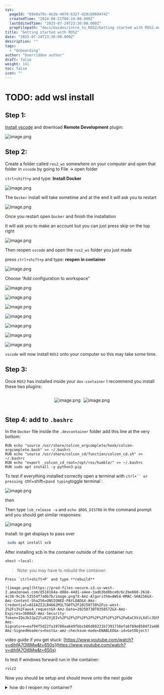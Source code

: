 ```yaml
---
sys:
  pageId: "89e0a78c-4e2b-4070-b327-d28cb0694742"
  createdTime: "2024-08-21T00:24:00.000Z"
  lastEditedTime: "2025-07-24T23:30:00.000Z"
  propFilepath: "docs/Guides/intro_to_ROS2/Getting started with ROS2.md"
title: "Getting started with ROS2"
date: "2025-07-24T23:30:00.000Z"
description: ""
tags:
  - "Onboarding"
author: "Overridden author"
draft: false
weight: 141
toc: false
icon: ""
---
```


# TODO: add wsl install

## Step 1:

[Install vscode](https://code.visualstudio.com/download) and download **Remote Development** plugin:

![image.png](https://prod-files-secure.s3.us-west-2.amazonaws.com/d518164a-d88e-44d1-a4ee-3adb3bd8bce0/efb52993-1881-4a40-b95e-6f020334f022/image.png?X-Amz-Algorithm=AWS4-HMAC-SHA256&X-Amz-Content-Sha256=UNSIGNED-PAYLOAD&X-Amz-Credential=ASIAZI2LB466RNSOLSIB%2F20250730%2Fus-west-2%2Fs3%2Faws4_request&X-Amz-Date=20250730T035854Z&X-Amz-Expires=3600&X-Amz-Security-Token=IQoJb3JpZ2luX2VjEIr%2F%2F%2F%2F%2F%2F%2F%2F%2F%2FwEaCXVzLXdlc3QtMiJHMEUCIQCnPAbOi6yyuJvfx8NRJWVLnkq1KULgAqDk1GmRV2iODQIgUMZyzKN6it8vxM5IlTDi9dxCXpWZwUmPy1mHwJlIPpUqiAQIs%2F%2F%2F%2F%2F%2F%2F%2F%2F%2F%2FARAAGgw2Mzc0MjMxODM4MDUiDBJOZYtxs%2B3c%2B3fz8CrcA3aS8QheCuBXqNA%2Bo8QLmNTQZE8u1haO17ltD4%2FE0L5AZmyFfuRLYBs0vJSbv9fgxiYEFEyu7CYFx5McMmPf7LY86IRHGzmDresP%2B6hDzPX2OvKxkP%2FrSJn4FYj7H4dRDc6rtpBeC%2FDykKuHgrIN10UwtLY54u4dUWcrgvsxV%2B%2BI5fGvr7sU6Soqkaz0LbWb5Mn9lBk6wW8Qot3Pr3sbvvMu9DSmLn7czqp3f08FO5yJkeaEXW57MF7B5PPprJ94Vg4YkKl8OFI%2FGlaqsDH663792tKv3S%2F1arWHWV6O6icoXVLljO3tlKz0pOU%2F5CmUtUSnyRLLPIpWvvT6w01LLrlEt4KfUiLmwe7HG7sTLe1tjtzHbJfdn%2FdYT51gJ6C1rW4owoGbRnk4Xn3I%2BVb0RkEFnB2dpPA02RCdqWXqbxN9afVj%2BkKdIzt2Urg2zae5cA9pELepDW6WwzuQ4TYRf%2B7HT6b%2FXS7Uoy6%2B17kqshR8J4exz8cChLr%2BbfhIy35MhwfHwT5L336GvnC%2FslIJVIzWCfvJFDm3TEgncBovKoTRoMaI9iH4jY2b7r54CrSJv8yAFSSnXhFtsjfMFS6lfXAw9f1ze9QS7zTxIhi%2F2lxBqNaUxFb8T03HVzGIMPnxpcQGOqUBhGWB0hBiivJ323L%2FCIkFZ4KBeNoPYvjGWk9uGBsIz3Pa0EEuQt5dQKzxLO1hxHs%2FV%2Bq%2Fyg0p5j43eDuwaY9M02qtvHs78wRniuVCLfHD96Io3AUy9KfYgOTIQgIU4HdA71o0m%2FtkX4jjLXDpjHC04PlAb33s%2BStcMgu%2BQDGOMb%2BkgWA47Jw18RLHJWf0NQY9AhO5zbY1Kp7LAHxxoYWnmLAJ3J6x&X-Amz-Signature=3bc6432df0858a36d6b94ed34c13b6b2aac6e9a904a52b5a97096325512c8592&X-Amz-SignedHeaders=host&x-amz-checksum-mode=ENABLED&x-id=GetObject)

## Step 2:

Create a folder called `ros2_ws` somewhere on your computer and open that folder in `vscode` by going to File → open folder 

`ctrl+shift+p` and type: **Install Docker**

![image.png](https://prod-files-secure.s3.us-west-2.amazonaws.com/d518164a-d88e-44d1-a4ee-3adb3bd8bce0/2269dc0e-1cd5-47ff-bceb-c04ad9b2eab0/image.png?X-Amz-Algorithm=AWS4-HMAC-SHA256&X-Amz-Content-Sha256=UNSIGNED-PAYLOAD&X-Amz-Credential=ASIAZI2LB466RNSOLSIB%2F20250730%2Fus-west-2%2Fs3%2Faws4_request&X-Amz-Date=20250730T035854Z&X-Amz-Expires=3600&X-Amz-Security-Token=IQoJb3JpZ2luX2VjEIr%2F%2F%2F%2F%2F%2F%2F%2F%2F%2FwEaCXVzLXdlc3QtMiJHMEUCIQCnPAbOi6yyuJvfx8NRJWVLnkq1KULgAqDk1GmRV2iODQIgUMZyzKN6it8vxM5IlTDi9dxCXpWZwUmPy1mHwJlIPpUqiAQIs%2F%2F%2F%2F%2F%2F%2F%2F%2F%2F%2FARAAGgw2Mzc0MjMxODM4MDUiDBJOZYtxs%2B3c%2B3fz8CrcA3aS8QheCuBXqNA%2Bo8QLmNTQZE8u1haO17ltD4%2FE0L5AZmyFfuRLYBs0vJSbv9fgxiYEFEyu7CYFx5McMmPf7LY86IRHGzmDresP%2B6hDzPX2OvKxkP%2FrSJn4FYj7H4dRDc6rtpBeC%2FDykKuHgrIN10UwtLY54u4dUWcrgvsxV%2B%2BI5fGvr7sU6Soqkaz0LbWb5Mn9lBk6wW8Qot3Pr3sbvvMu9DSmLn7czqp3f08FO5yJkeaEXW57MF7B5PPprJ94Vg4YkKl8OFI%2FGlaqsDH663792tKv3S%2F1arWHWV6O6icoXVLljO3tlKz0pOU%2F5CmUtUSnyRLLPIpWvvT6w01LLrlEt4KfUiLmwe7HG7sTLe1tjtzHbJfdn%2FdYT51gJ6C1rW4owoGbRnk4Xn3I%2BVb0RkEFnB2dpPA02RCdqWXqbxN9afVj%2BkKdIzt2Urg2zae5cA9pELepDW6WwzuQ4TYRf%2B7HT6b%2FXS7Uoy6%2B17kqshR8J4exz8cChLr%2BbfhIy35MhwfHwT5L336GvnC%2FslIJVIzWCfvJFDm3TEgncBovKoTRoMaI9iH4jY2b7r54CrSJv8yAFSSnXhFtsjfMFS6lfXAw9f1ze9QS7zTxIhi%2F2lxBqNaUxFb8T03HVzGIMPnxpcQGOqUBhGWB0hBiivJ323L%2FCIkFZ4KBeNoPYvjGWk9uGBsIz3Pa0EEuQt5dQKzxLO1hxHs%2FV%2Bq%2Fyg0p5j43eDuwaY9M02qtvHs78wRniuVCLfHD96Io3AUy9KfYgOTIQgIU4HdA71o0m%2FtkX4jjLXDpjHC04PlAb33s%2BStcMgu%2BQDGOMb%2BkgWA47Jw18RLHJWf0NQY9AhO5zbY1Kp7LAHxxoYWnmLAJ3J6x&X-Amz-Signature=cd0681918f3a20355397e008f66ab6922f93a910b7278c4b655ea210bea95a4f&X-Amz-SignedHeaders=host&x-amz-checksum-mode=ENABLED&x-id=GetObject)

The `Docker` install will take sometime and at the end it will ask you to restart

![image.png](https://prod-files-secure.s3.us-west-2.amazonaws.com/d518164a-d88e-44d1-a4ee-3adb3bd8bce0/ed233f78-be33-4b1f-b89c-9c346c0e961e/image.png?X-Amz-Algorithm=AWS4-HMAC-SHA256&X-Amz-Content-Sha256=UNSIGNED-PAYLOAD&X-Amz-Credential=ASIAZI2LB466RNSOLSIB%2F20250730%2Fus-west-2%2Fs3%2Faws4_request&X-Amz-Date=20250730T035854Z&X-Amz-Expires=3600&X-Amz-Security-Token=IQoJb3JpZ2luX2VjEIr%2F%2F%2F%2F%2F%2F%2F%2F%2F%2FwEaCXVzLXdlc3QtMiJHMEUCIQCnPAbOi6yyuJvfx8NRJWVLnkq1KULgAqDk1GmRV2iODQIgUMZyzKN6it8vxM5IlTDi9dxCXpWZwUmPy1mHwJlIPpUqiAQIs%2F%2F%2F%2F%2F%2F%2F%2F%2F%2F%2FARAAGgw2Mzc0MjMxODM4MDUiDBJOZYtxs%2B3c%2B3fz8CrcA3aS8QheCuBXqNA%2Bo8QLmNTQZE8u1haO17ltD4%2FE0L5AZmyFfuRLYBs0vJSbv9fgxiYEFEyu7CYFx5McMmPf7LY86IRHGzmDresP%2B6hDzPX2OvKxkP%2FrSJn4FYj7H4dRDc6rtpBeC%2FDykKuHgrIN10UwtLY54u4dUWcrgvsxV%2B%2BI5fGvr7sU6Soqkaz0LbWb5Mn9lBk6wW8Qot3Pr3sbvvMu9DSmLn7czqp3f08FO5yJkeaEXW57MF7B5PPprJ94Vg4YkKl8OFI%2FGlaqsDH663792tKv3S%2F1arWHWV6O6icoXVLljO3tlKz0pOU%2F5CmUtUSnyRLLPIpWvvT6w01LLrlEt4KfUiLmwe7HG7sTLe1tjtzHbJfdn%2FdYT51gJ6C1rW4owoGbRnk4Xn3I%2BVb0RkEFnB2dpPA02RCdqWXqbxN9afVj%2BkKdIzt2Urg2zae5cA9pELepDW6WwzuQ4TYRf%2B7HT6b%2FXS7Uoy6%2B17kqshR8J4exz8cChLr%2BbfhIy35MhwfHwT5L336GvnC%2FslIJVIzWCfvJFDm3TEgncBovKoTRoMaI9iH4jY2b7r54CrSJv8yAFSSnXhFtsjfMFS6lfXAw9f1ze9QS7zTxIhi%2F2lxBqNaUxFb8T03HVzGIMPnxpcQGOqUBhGWB0hBiivJ323L%2FCIkFZ4KBeNoPYvjGWk9uGBsIz3Pa0EEuQt5dQKzxLO1hxHs%2FV%2Bq%2Fyg0p5j43eDuwaY9M02qtvHs78wRniuVCLfHD96Io3AUy9KfYgOTIQgIU4HdA71o0m%2FtkX4jjLXDpjHC04PlAb33s%2BStcMgu%2BQDGOMb%2BkgWA47Jw18RLHJWf0NQY9AhO5zbY1Kp7LAHxxoYWnmLAJ3J6x&X-Amz-Signature=c0a9c3d77a1f878f6c2b5204c72550a24b446d3f7493efd5ec02ef08dd5c8b0e&X-Amz-SignedHeaders=host&x-amz-checksum-mode=ENABLED&x-id=GetObject)

Once you restart open `Docker` and finish the installation

It will ask you to make an account but you can just press skip on the top right

![image.png](https://prod-files-secure.s3.us-west-2.amazonaws.com/d518164a-d88e-44d1-a4ee-3adb3bd8bce0/21010ad9-1659-4fd9-9f59-9932a09b2a3d/image.png?X-Amz-Algorithm=AWS4-HMAC-SHA256&X-Amz-Content-Sha256=UNSIGNED-PAYLOAD&X-Amz-Credential=ASIAZI2LB466RNSOLSIB%2F20250730%2Fus-west-2%2Fs3%2Faws4_request&X-Amz-Date=20250730T035854Z&X-Amz-Expires=3600&X-Amz-Security-Token=IQoJb3JpZ2luX2VjEIr%2F%2F%2F%2F%2F%2F%2F%2F%2F%2FwEaCXVzLXdlc3QtMiJHMEUCIQCnPAbOi6yyuJvfx8NRJWVLnkq1KULgAqDk1GmRV2iODQIgUMZyzKN6it8vxM5IlTDi9dxCXpWZwUmPy1mHwJlIPpUqiAQIs%2F%2F%2F%2F%2F%2F%2F%2F%2F%2F%2FARAAGgw2Mzc0MjMxODM4MDUiDBJOZYtxs%2B3c%2B3fz8CrcA3aS8QheCuBXqNA%2Bo8QLmNTQZE8u1haO17ltD4%2FE0L5AZmyFfuRLYBs0vJSbv9fgxiYEFEyu7CYFx5McMmPf7LY86IRHGzmDresP%2B6hDzPX2OvKxkP%2FrSJn4FYj7H4dRDc6rtpBeC%2FDykKuHgrIN10UwtLY54u4dUWcrgvsxV%2B%2BI5fGvr7sU6Soqkaz0LbWb5Mn9lBk6wW8Qot3Pr3sbvvMu9DSmLn7czqp3f08FO5yJkeaEXW57MF7B5PPprJ94Vg4YkKl8OFI%2FGlaqsDH663792tKv3S%2F1arWHWV6O6icoXVLljO3tlKz0pOU%2F5CmUtUSnyRLLPIpWvvT6w01LLrlEt4KfUiLmwe7HG7sTLe1tjtzHbJfdn%2FdYT51gJ6C1rW4owoGbRnk4Xn3I%2BVb0RkEFnB2dpPA02RCdqWXqbxN9afVj%2BkKdIzt2Urg2zae5cA9pELepDW6WwzuQ4TYRf%2B7HT6b%2FXS7Uoy6%2B17kqshR8J4exz8cChLr%2BbfhIy35MhwfHwT5L336GvnC%2FslIJVIzWCfvJFDm3TEgncBovKoTRoMaI9iH4jY2b7r54CrSJv8yAFSSnXhFtsjfMFS6lfXAw9f1ze9QS7zTxIhi%2F2lxBqNaUxFb8T03HVzGIMPnxpcQGOqUBhGWB0hBiivJ323L%2FCIkFZ4KBeNoPYvjGWk9uGBsIz3Pa0EEuQt5dQKzxLO1hxHs%2FV%2Bq%2Fyg0p5j43eDuwaY9M02qtvHs78wRniuVCLfHD96Io3AUy9KfYgOTIQgIU4HdA71o0m%2FtkX4jjLXDpjHC04PlAb33s%2BStcMgu%2BQDGOMb%2BkgWA47Jw18RLHJWf0NQY9AhO5zbY1Kp7LAHxxoYWnmLAJ3J6x&X-Amz-Signature=167a8461fb91bbb6ad8920194616aadeafdd74efa86a1d0928ad32ca757f1af0&X-Amz-SignedHeaders=host&x-amz-checksum-mode=ENABLED&x-id=GetObject)

Then reopen `vscode` and open the `ros2_ws` folder you just made

press `ctrl+shift+p` and type: **reopen in container**

![image.png](https://prod-files-secure.s3.us-west-2.amazonaws.com/d518164a-d88e-44d1-a4ee-3adb3bd8bce0/4e93b8c2-41ad-488c-8095-c74205196118/image.png?X-Amz-Algorithm=AWS4-HMAC-SHA256&X-Amz-Content-Sha256=UNSIGNED-PAYLOAD&X-Amz-Credential=ASIAZI2LB466RNSOLSIB%2F20250730%2Fus-west-2%2Fs3%2Faws4_request&X-Amz-Date=20250730T035854Z&X-Amz-Expires=3600&X-Amz-Security-Token=IQoJb3JpZ2luX2VjEIr%2F%2F%2F%2F%2F%2F%2F%2F%2F%2FwEaCXVzLXdlc3QtMiJHMEUCIQCnPAbOi6yyuJvfx8NRJWVLnkq1KULgAqDk1GmRV2iODQIgUMZyzKN6it8vxM5IlTDi9dxCXpWZwUmPy1mHwJlIPpUqiAQIs%2F%2F%2F%2F%2F%2F%2F%2F%2F%2F%2FARAAGgw2Mzc0MjMxODM4MDUiDBJOZYtxs%2B3c%2B3fz8CrcA3aS8QheCuBXqNA%2Bo8QLmNTQZE8u1haO17ltD4%2FE0L5AZmyFfuRLYBs0vJSbv9fgxiYEFEyu7CYFx5McMmPf7LY86IRHGzmDresP%2B6hDzPX2OvKxkP%2FrSJn4FYj7H4dRDc6rtpBeC%2FDykKuHgrIN10UwtLY54u4dUWcrgvsxV%2B%2BI5fGvr7sU6Soqkaz0LbWb5Mn9lBk6wW8Qot3Pr3sbvvMu9DSmLn7czqp3f08FO5yJkeaEXW57MF7B5PPprJ94Vg4YkKl8OFI%2FGlaqsDH663792tKv3S%2F1arWHWV6O6icoXVLljO3tlKz0pOU%2F5CmUtUSnyRLLPIpWvvT6w01LLrlEt4KfUiLmwe7HG7sTLe1tjtzHbJfdn%2FdYT51gJ6C1rW4owoGbRnk4Xn3I%2BVb0RkEFnB2dpPA02RCdqWXqbxN9afVj%2BkKdIzt2Urg2zae5cA9pELepDW6WwzuQ4TYRf%2B7HT6b%2FXS7Uoy6%2B17kqshR8J4exz8cChLr%2BbfhIy35MhwfHwT5L336GvnC%2FslIJVIzWCfvJFDm3TEgncBovKoTRoMaI9iH4jY2b7r54CrSJv8yAFSSnXhFtsjfMFS6lfXAw9f1ze9QS7zTxIhi%2F2lxBqNaUxFb8T03HVzGIMPnxpcQGOqUBhGWB0hBiivJ323L%2FCIkFZ4KBeNoPYvjGWk9uGBsIz3Pa0EEuQt5dQKzxLO1hxHs%2FV%2Bq%2Fyg0p5j43eDuwaY9M02qtvHs78wRniuVCLfHD96Io3AUy9KfYgOTIQgIU4HdA71o0m%2FtkX4jjLXDpjHC04PlAb33s%2BStcMgu%2BQDGOMb%2BkgWA47Jw18RLHJWf0NQY9AhO5zbY1Kp7LAHxxoYWnmLAJ3J6x&X-Amz-Signature=1f289abba85d261cdb7b434a1d6a28260e55b04e1b2b5383a1154413115b2870&X-Amz-SignedHeaders=host&x-amz-checksum-mode=ENABLED&x-id=GetObject)

Choose “Add configuration to workspace”

![image.png](https://prod-files-secure.s3.us-west-2.amazonaws.com/d518164a-d88e-44d1-a4ee-3adb3bd8bce0/9560b282-5060-4989-ba37-97e7b2c22476/image.png?X-Amz-Algorithm=AWS4-HMAC-SHA256&X-Amz-Content-Sha256=UNSIGNED-PAYLOAD&X-Amz-Credential=ASIAZI2LB466RNSOLSIB%2F20250730%2Fus-west-2%2Fs3%2Faws4_request&X-Amz-Date=20250730T035854Z&X-Amz-Expires=3600&X-Amz-Security-Token=IQoJb3JpZ2luX2VjEIr%2F%2F%2F%2F%2F%2F%2F%2F%2F%2FwEaCXVzLXdlc3QtMiJHMEUCIQCnPAbOi6yyuJvfx8NRJWVLnkq1KULgAqDk1GmRV2iODQIgUMZyzKN6it8vxM5IlTDi9dxCXpWZwUmPy1mHwJlIPpUqiAQIs%2F%2F%2F%2F%2F%2F%2F%2F%2F%2F%2FARAAGgw2Mzc0MjMxODM4MDUiDBJOZYtxs%2B3c%2B3fz8CrcA3aS8QheCuBXqNA%2Bo8QLmNTQZE8u1haO17ltD4%2FE0L5AZmyFfuRLYBs0vJSbv9fgxiYEFEyu7CYFx5McMmPf7LY86IRHGzmDresP%2B6hDzPX2OvKxkP%2FrSJn4FYj7H4dRDc6rtpBeC%2FDykKuHgrIN10UwtLY54u4dUWcrgvsxV%2B%2BI5fGvr7sU6Soqkaz0LbWb5Mn9lBk6wW8Qot3Pr3sbvvMu9DSmLn7czqp3f08FO5yJkeaEXW57MF7B5PPprJ94Vg4YkKl8OFI%2FGlaqsDH663792tKv3S%2F1arWHWV6O6icoXVLljO3tlKz0pOU%2F5CmUtUSnyRLLPIpWvvT6w01LLrlEt4KfUiLmwe7HG7sTLe1tjtzHbJfdn%2FdYT51gJ6C1rW4owoGbRnk4Xn3I%2BVb0RkEFnB2dpPA02RCdqWXqbxN9afVj%2BkKdIzt2Urg2zae5cA9pELepDW6WwzuQ4TYRf%2B7HT6b%2FXS7Uoy6%2B17kqshR8J4exz8cChLr%2BbfhIy35MhwfHwT5L336GvnC%2FslIJVIzWCfvJFDm3TEgncBovKoTRoMaI9iH4jY2b7r54CrSJv8yAFSSnXhFtsjfMFS6lfXAw9f1ze9QS7zTxIhi%2F2lxBqNaUxFb8T03HVzGIMPnxpcQGOqUBhGWB0hBiivJ323L%2FCIkFZ4KBeNoPYvjGWk9uGBsIz3Pa0EEuQt5dQKzxLO1hxHs%2FV%2Bq%2Fyg0p5j43eDuwaY9M02qtvHs78wRniuVCLfHD96Io3AUy9KfYgOTIQgIU4HdA71o0m%2FtkX4jjLXDpjHC04PlAb33s%2BStcMgu%2BQDGOMb%2BkgWA47Jw18RLHJWf0NQY9AhO5zbY1Kp7LAHxxoYWnmLAJ3J6x&X-Amz-Signature=30554b3d34fc21a704b604adacfcaafcf52a05ca9988d767ac1c9034286057d0&X-Amz-SignedHeaders=host&x-amz-checksum-mode=ENABLED&x-id=GetObject)

![image.png](https://prod-files-secure.s3.us-west-2.amazonaws.com/d518164a-d88e-44d1-a4ee-3adb3bd8bce0/2ee63f81-886b-48e8-a553-dc6e5eac99e4/image.png?X-Amz-Algorithm=AWS4-HMAC-SHA256&X-Amz-Content-Sha256=UNSIGNED-PAYLOAD&X-Amz-Credential=ASIAZI2LB466RNSOLSIB%2F20250730%2Fus-west-2%2Fs3%2Faws4_request&X-Amz-Date=20250730T035854Z&X-Amz-Expires=3600&X-Amz-Security-Token=IQoJb3JpZ2luX2VjEIr%2F%2F%2F%2F%2F%2F%2F%2F%2F%2FwEaCXVzLXdlc3QtMiJHMEUCIQCnPAbOi6yyuJvfx8NRJWVLnkq1KULgAqDk1GmRV2iODQIgUMZyzKN6it8vxM5IlTDi9dxCXpWZwUmPy1mHwJlIPpUqiAQIs%2F%2F%2F%2F%2F%2F%2F%2F%2F%2F%2FARAAGgw2Mzc0MjMxODM4MDUiDBJOZYtxs%2B3c%2B3fz8CrcA3aS8QheCuBXqNA%2Bo8QLmNTQZE8u1haO17ltD4%2FE0L5AZmyFfuRLYBs0vJSbv9fgxiYEFEyu7CYFx5McMmPf7LY86IRHGzmDresP%2B6hDzPX2OvKxkP%2FrSJn4FYj7H4dRDc6rtpBeC%2FDykKuHgrIN10UwtLY54u4dUWcrgvsxV%2B%2BI5fGvr7sU6Soqkaz0LbWb5Mn9lBk6wW8Qot3Pr3sbvvMu9DSmLn7czqp3f08FO5yJkeaEXW57MF7B5PPprJ94Vg4YkKl8OFI%2FGlaqsDH663792tKv3S%2F1arWHWV6O6icoXVLljO3tlKz0pOU%2F5CmUtUSnyRLLPIpWvvT6w01LLrlEt4KfUiLmwe7HG7sTLe1tjtzHbJfdn%2FdYT51gJ6C1rW4owoGbRnk4Xn3I%2BVb0RkEFnB2dpPA02RCdqWXqbxN9afVj%2BkKdIzt2Urg2zae5cA9pELepDW6WwzuQ4TYRf%2B7HT6b%2FXS7Uoy6%2B17kqshR8J4exz8cChLr%2BbfhIy35MhwfHwT5L336GvnC%2FslIJVIzWCfvJFDm3TEgncBovKoTRoMaI9iH4jY2b7r54CrSJv8yAFSSnXhFtsjfMFS6lfXAw9f1ze9QS7zTxIhi%2F2lxBqNaUxFb8T03HVzGIMPnxpcQGOqUBhGWB0hBiivJ323L%2FCIkFZ4KBeNoPYvjGWk9uGBsIz3Pa0EEuQt5dQKzxLO1hxHs%2FV%2Bq%2Fyg0p5j43eDuwaY9M02qtvHs78wRniuVCLfHD96Io3AUy9KfYgOTIQgIU4HdA71o0m%2FtkX4jjLXDpjHC04PlAb33s%2BStcMgu%2BQDGOMb%2BkgWA47Jw18RLHJWf0NQY9AhO5zbY1Kp7LAHxxoYWnmLAJ3J6x&X-Amz-Signature=a5ede71ea23e47446b9574b78fdd3f10ff37fca4757553aee5799536a3ee5d3f&X-Amz-SignedHeaders=host&x-amz-checksum-mode=ENABLED&x-id=GetObject)

![image.png](https://prod-files-secure.s3.us-west-2.amazonaws.com/d518164a-d88e-44d1-a4ee-3adb3bd8bce0/e0fd626c-c8b6-4b2c-95d1-fa4c26514504/image.png?X-Amz-Algorithm=AWS4-HMAC-SHA256&X-Amz-Content-Sha256=UNSIGNED-PAYLOAD&X-Amz-Credential=ASIAZI2LB466RNSOLSIB%2F20250730%2Fus-west-2%2Fs3%2Faws4_request&X-Amz-Date=20250730T035854Z&X-Amz-Expires=3600&X-Amz-Security-Token=IQoJb3JpZ2luX2VjEIr%2F%2F%2F%2F%2F%2F%2F%2F%2F%2FwEaCXVzLXdlc3QtMiJHMEUCIQCnPAbOi6yyuJvfx8NRJWVLnkq1KULgAqDk1GmRV2iODQIgUMZyzKN6it8vxM5IlTDi9dxCXpWZwUmPy1mHwJlIPpUqiAQIs%2F%2F%2F%2F%2F%2F%2F%2F%2F%2F%2FARAAGgw2Mzc0MjMxODM4MDUiDBJOZYtxs%2B3c%2B3fz8CrcA3aS8QheCuBXqNA%2Bo8QLmNTQZE8u1haO17ltD4%2FE0L5AZmyFfuRLYBs0vJSbv9fgxiYEFEyu7CYFx5McMmPf7LY86IRHGzmDresP%2B6hDzPX2OvKxkP%2FrSJn4FYj7H4dRDc6rtpBeC%2FDykKuHgrIN10UwtLY54u4dUWcrgvsxV%2B%2BI5fGvr7sU6Soqkaz0LbWb5Mn9lBk6wW8Qot3Pr3sbvvMu9DSmLn7czqp3f08FO5yJkeaEXW57MF7B5PPprJ94Vg4YkKl8OFI%2FGlaqsDH663792tKv3S%2F1arWHWV6O6icoXVLljO3tlKz0pOU%2F5CmUtUSnyRLLPIpWvvT6w01LLrlEt4KfUiLmwe7HG7sTLe1tjtzHbJfdn%2FdYT51gJ6C1rW4owoGbRnk4Xn3I%2BVb0RkEFnB2dpPA02RCdqWXqbxN9afVj%2BkKdIzt2Urg2zae5cA9pELepDW6WwzuQ4TYRf%2B7HT6b%2FXS7Uoy6%2B17kqshR8J4exz8cChLr%2BbfhIy35MhwfHwT5L336GvnC%2FslIJVIzWCfvJFDm3TEgncBovKoTRoMaI9iH4jY2b7r54CrSJv8yAFSSnXhFtsjfMFS6lfXAw9f1ze9QS7zTxIhi%2F2lxBqNaUxFb8T03HVzGIMPnxpcQGOqUBhGWB0hBiivJ323L%2FCIkFZ4KBeNoPYvjGWk9uGBsIz3Pa0EEuQt5dQKzxLO1hxHs%2FV%2Bq%2Fyg0p5j43eDuwaY9M02qtvHs78wRniuVCLfHD96Io3AUy9KfYgOTIQgIU4HdA71o0m%2FtkX4jjLXDpjHC04PlAb33s%2BStcMgu%2BQDGOMb%2BkgWA47Jw18RLHJWf0NQY9AhO5zbY1Kp7LAHxxoYWnmLAJ3J6x&X-Amz-Signature=5d0d12d2fb6029b367c8d8323a90c178065ecbde5bf03c9c652b1c392c3c4270&X-Amz-SignedHeaders=host&x-amz-checksum-mode=ENABLED&x-id=GetObject)

![image.png](https://prod-files-secure.s3.us-west-2.amazonaws.com/d518164a-d88e-44d1-a4ee-3adb3bd8bce0/a2e13f50-d2ab-4719-a4c2-7ced634bfc9d/image.png?X-Amz-Algorithm=AWS4-HMAC-SHA256&X-Amz-Content-Sha256=UNSIGNED-PAYLOAD&X-Amz-Credential=ASIAZI2LB466RNSOLSIB%2F20250730%2Fus-west-2%2Fs3%2Faws4_request&X-Amz-Date=20250730T035854Z&X-Amz-Expires=3600&X-Amz-Security-Token=IQoJb3JpZ2luX2VjEIr%2F%2F%2F%2F%2F%2F%2F%2F%2F%2FwEaCXVzLXdlc3QtMiJHMEUCIQCnPAbOi6yyuJvfx8NRJWVLnkq1KULgAqDk1GmRV2iODQIgUMZyzKN6it8vxM5IlTDi9dxCXpWZwUmPy1mHwJlIPpUqiAQIs%2F%2F%2F%2F%2F%2F%2F%2F%2F%2F%2FARAAGgw2Mzc0MjMxODM4MDUiDBJOZYtxs%2B3c%2B3fz8CrcA3aS8QheCuBXqNA%2Bo8QLmNTQZE8u1haO17ltD4%2FE0L5AZmyFfuRLYBs0vJSbv9fgxiYEFEyu7CYFx5McMmPf7LY86IRHGzmDresP%2B6hDzPX2OvKxkP%2FrSJn4FYj7H4dRDc6rtpBeC%2FDykKuHgrIN10UwtLY54u4dUWcrgvsxV%2B%2BI5fGvr7sU6Soqkaz0LbWb5Mn9lBk6wW8Qot3Pr3sbvvMu9DSmLn7czqp3f08FO5yJkeaEXW57MF7B5PPprJ94Vg4YkKl8OFI%2FGlaqsDH663792tKv3S%2F1arWHWV6O6icoXVLljO3tlKz0pOU%2F5CmUtUSnyRLLPIpWvvT6w01LLrlEt4KfUiLmwe7HG7sTLe1tjtzHbJfdn%2FdYT51gJ6C1rW4owoGbRnk4Xn3I%2BVb0RkEFnB2dpPA02RCdqWXqbxN9afVj%2BkKdIzt2Urg2zae5cA9pELepDW6WwzuQ4TYRf%2B7HT6b%2FXS7Uoy6%2B17kqshR8J4exz8cChLr%2BbfhIy35MhwfHwT5L336GvnC%2FslIJVIzWCfvJFDm3TEgncBovKoTRoMaI9iH4jY2b7r54CrSJv8yAFSSnXhFtsjfMFS6lfXAw9f1ze9QS7zTxIhi%2F2lxBqNaUxFb8T03HVzGIMPnxpcQGOqUBhGWB0hBiivJ323L%2FCIkFZ4KBeNoPYvjGWk9uGBsIz3Pa0EEuQt5dQKzxLO1hxHs%2FV%2Bq%2Fyg0p5j43eDuwaY9M02qtvHs78wRniuVCLfHD96Io3AUy9KfYgOTIQgIU4HdA71o0m%2FtkX4jjLXDpjHC04PlAb33s%2BStcMgu%2BQDGOMb%2BkgWA47Jw18RLHJWf0NQY9AhO5zbY1Kp7LAHxxoYWnmLAJ3J6x&X-Amz-Signature=d4dd803c1acc47e6e7109dc57cba84f9fb60b73cced8c1863b938c9fdbef9f5f&X-Amz-SignedHeaders=host&x-amz-checksum-mode=ENABLED&x-id=GetObject)

![image.png](https://prod-files-secure.s3.us-west-2.amazonaws.com/d518164a-d88e-44d1-a4ee-3adb3bd8bce0/6cc478ad-aaba-4bf7-9fcc-403277ab896c/image.png?X-Amz-Algorithm=AWS4-HMAC-SHA256&X-Amz-Content-Sha256=UNSIGNED-PAYLOAD&X-Amz-Credential=ASIAZI2LB466RNSOLSIB%2F20250730%2Fus-west-2%2Fs3%2Faws4_request&X-Amz-Date=20250730T035854Z&X-Amz-Expires=3600&X-Amz-Security-Token=IQoJb3JpZ2luX2VjEIr%2F%2F%2F%2F%2F%2F%2F%2F%2F%2FwEaCXVzLXdlc3QtMiJHMEUCIQCnPAbOi6yyuJvfx8NRJWVLnkq1KULgAqDk1GmRV2iODQIgUMZyzKN6it8vxM5IlTDi9dxCXpWZwUmPy1mHwJlIPpUqiAQIs%2F%2F%2F%2F%2F%2F%2F%2F%2F%2F%2FARAAGgw2Mzc0MjMxODM4MDUiDBJOZYtxs%2B3c%2B3fz8CrcA3aS8QheCuBXqNA%2Bo8QLmNTQZE8u1haO17ltD4%2FE0L5AZmyFfuRLYBs0vJSbv9fgxiYEFEyu7CYFx5McMmPf7LY86IRHGzmDresP%2B6hDzPX2OvKxkP%2FrSJn4FYj7H4dRDc6rtpBeC%2FDykKuHgrIN10UwtLY54u4dUWcrgvsxV%2B%2BI5fGvr7sU6Soqkaz0LbWb5Mn9lBk6wW8Qot3Pr3sbvvMu9DSmLn7czqp3f08FO5yJkeaEXW57MF7B5PPprJ94Vg4YkKl8OFI%2FGlaqsDH663792tKv3S%2F1arWHWV6O6icoXVLljO3tlKz0pOU%2F5CmUtUSnyRLLPIpWvvT6w01LLrlEt4KfUiLmwe7HG7sTLe1tjtzHbJfdn%2FdYT51gJ6C1rW4owoGbRnk4Xn3I%2BVb0RkEFnB2dpPA02RCdqWXqbxN9afVj%2BkKdIzt2Urg2zae5cA9pELepDW6WwzuQ4TYRf%2B7HT6b%2FXS7Uoy6%2B17kqshR8J4exz8cChLr%2BbfhIy35MhwfHwT5L336GvnC%2FslIJVIzWCfvJFDm3TEgncBovKoTRoMaI9iH4jY2b7r54CrSJv8yAFSSnXhFtsjfMFS6lfXAw9f1ze9QS7zTxIhi%2F2lxBqNaUxFb8T03HVzGIMPnxpcQGOqUBhGWB0hBiivJ323L%2FCIkFZ4KBeNoPYvjGWk9uGBsIz3Pa0EEuQt5dQKzxLO1hxHs%2FV%2Bq%2Fyg0p5j43eDuwaY9M02qtvHs78wRniuVCLfHD96Io3AUy9KfYgOTIQgIU4HdA71o0m%2FtkX4jjLXDpjHC04PlAb33s%2BStcMgu%2BQDGOMb%2BkgWA47Jw18RLHJWf0NQY9AhO5zbY1Kp7LAHxxoYWnmLAJ3J6x&X-Amz-Signature=06839064dad420a9ffad1c2e718cdc892511a2e268a79a498e2372832443cfd4&X-Amz-SignedHeaders=host&x-amz-checksum-mode=ENABLED&x-id=GetObject)

![image.png](https://prod-files-secure.s3.us-west-2.amazonaws.com/d518164a-d88e-44d1-a4ee-3adb3bd8bce0/53255b28-f75e-430f-b9e3-c0ac8577e42b/image.png?X-Amz-Algorithm=AWS4-HMAC-SHA256&X-Amz-Content-Sha256=UNSIGNED-PAYLOAD&X-Amz-Credential=ASIAZI2LB466RNSOLSIB%2F20250730%2Fus-west-2%2Fs3%2Faws4_request&X-Amz-Date=20250730T035854Z&X-Amz-Expires=3600&X-Amz-Security-Token=IQoJb3JpZ2luX2VjEIr%2F%2F%2F%2F%2F%2F%2F%2F%2F%2FwEaCXVzLXdlc3QtMiJHMEUCIQCnPAbOi6yyuJvfx8NRJWVLnkq1KULgAqDk1GmRV2iODQIgUMZyzKN6it8vxM5IlTDi9dxCXpWZwUmPy1mHwJlIPpUqiAQIs%2F%2F%2F%2F%2F%2F%2F%2F%2F%2F%2FARAAGgw2Mzc0MjMxODM4MDUiDBJOZYtxs%2B3c%2B3fz8CrcA3aS8QheCuBXqNA%2Bo8QLmNTQZE8u1haO17ltD4%2FE0L5AZmyFfuRLYBs0vJSbv9fgxiYEFEyu7CYFx5McMmPf7LY86IRHGzmDresP%2B6hDzPX2OvKxkP%2FrSJn4FYj7H4dRDc6rtpBeC%2FDykKuHgrIN10UwtLY54u4dUWcrgvsxV%2B%2BI5fGvr7sU6Soqkaz0LbWb5Mn9lBk6wW8Qot3Pr3sbvvMu9DSmLn7czqp3f08FO5yJkeaEXW57MF7B5PPprJ94Vg4YkKl8OFI%2FGlaqsDH663792tKv3S%2F1arWHWV6O6icoXVLljO3tlKz0pOU%2F5CmUtUSnyRLLPIpWvvT6w01LLrlEt4KfUiLmwe7HG7sTLe1tjtzHbJfdn%2FdYT51gJ6C1rW4owoGbRnk4Xn3I%2BVb0RkEFnB2dpPA02RCdqWXqbxN9afVj%2BkKdIzt2Urg2zae5cA9pELepDW6WwzuQ4TYRf%2B7HT6b%2FXS7Uoy6%2B17kqshR8J4exz8cChLr%2BbfhIy35MhwfHwT5L336GvnC%2FslIJVIzWCfvJFDm3TEgncBovKoTRoMaI9iH4jY2b7r54CrSJv8yAFSSnXhFtsjfMFS6lfXAw9f1ze9QS7zTxIhi%2F2lxBqNaUxFb8T03HVzGIMPnxpcQGOqUBhGWB0hBiivJ323L%2FCIkFZ4KBeNoPYvjGWk9uGBsIz3Pa0EEuQt5dQKzxLO1hxHs%2FV%2Bq%2Fyg0p5j43eDuwaY9M02qtvHs78wRniuVCLfHD96Io3AUy9KfYgOTIQgIU4HdA71o0m%2FtkX4jjLXDpjHC04PlAb33s%2BStcMgu%2BQDGOMb%2BkgWA47Jw18RLHJWf0NQY9AhO5zbY1Kp7LAHxxoYWnmLAJ3J6x&X-Amz-Signature=fe699323b5b6f9c299b06fd60fc1be9d87f76bd3a70c97397ece939c8203341b&X-Amz-SignedHeaders=host&x-amz-checksum-mode=ENABLED&x-id=GetObject)

![image.png](https://prod-files-secure.s3.us-west-2.amazonaws.com/d518164a-d88e-44d1-a4ee-3adb3bd8bce0/7c562767-5af9-4ffb-97d1-327bcdf4ee00/image.png?X-Amz-Algorithm=AWS4-HMAC-SHA256&X-Amz-Content-Sha256=UNSIGNED-PAYLOAD&X-Amz-Credential=ASIAZI2LB466RNSOLSIB%2F20250730%2Fus-west-2%2Fs3%2Faws4_request&X-Amz-Date=20250730T035854Z&X-Amz-Expires=3600&X-Amz-Security-Token=IQoJb3JpZ2luX2VjEIr%2F%2F%2F%2F%2F%2F%2F%2F%2F%2FwEaCXVzLXdlc3QtMiJHMEUCIQCnPAbOi6yyuJvfx8NRJWVLnkq1KULgAqDk1GmRV2iODQIgUMZyzKN6it8vxM5IlTDi9dxCXpWZwUmPy1mHwJlIPpUqiAQIs%2F%2F%2F%2F%2F%2F%2F%2F%2F%2F%2FARAAGgw2Mzc0MjMxODM4MDUiDBJOZYtxs%2B3c%2B3fz8CrcA3aS8QheCuBXqNA%2Bo8QLmNTQZE8u1haO17ltD4%2FE0L5AZmyFfuRLYBs0vJSbv9fgxiYEFEyu7CYFx5McMmPf7LY86IRHGzmDresP%2B6hDzPX2OvKxkP%2FrSJn4FYj7H4dRDc6rtpBeC%2FDykKuHgrIN10UwtLY54u4dUWcrgvsxV%2B%2BI5fGvr7sU6Soqkaz0LbWb5Mn9lBk6wW8Qot3Pr3sbvvMu9DSmLn7czqp3f08FO5yJkeaEXW57MF7B5PPprJ94Vg4YkKl8OFI%2FGlaqsDH663792tKv3S%2F1arWHWV6O6icoXVLljO3tlKz0pOU%2F5CmUtUSnyRLLPIpWvvT6w01LLrlEt4KfUiLmwe7HG7sTLe1tjtzHbJfdn%2FdYT51gJ6C1rW4owoGbRnk4Xn3I%2BVb0RkEFnB2dpPA02RCdqWXqbxN9afVj%2BkKdIzt2Urg2zae5cA9pELepDW6WwzuQ4TYRf%2B7HT6b%2FXS7Uoy6%2B17kqshR8J4exz8cChLr%2BbfhIy35MhwfHwT5L336GvnC%2FslIJVIzWCfvJFDm3TEgncBovKoTRoMaI9iH4jY2b7r54CrSJv8yAFSSnXhFtsjfMFS6lfXAw9f1ze9QS7zTxIhi%2F2lxBqNaUxFb8T03HVzGIMPnxpcQGOqUBhGWB0hBiivJ323L%2FCIkFZ4KBeNoPYvjGWk9uGBsIz3Pa0EEuQt5dQKzxLO1hxHs%2FV%2Bq%2Fyg0p5j43eDuwaY9M02qtvHs78wRniuVCLfHD96Io3AUy9KfYgOTIQgIU4HdA71o0m%2FtkX4jjLXDpjHC04PlAb33s%2BStcMgu%2BQDGOMb%2BkgWA47Jw18RLHJWf0NQY9AhO5zbY1Kp7LAHxxoYWnmLAJ3J6x&X-Amz-Signature=42111e9f2ee5288902d8ba1b94bab3f76fedde1ac94a117046164c9720aec989&X-Amz-SignedHeaders=host&x-amz-checksum-mode=ENABLED&x-id=GetObject)

`vscode` will now install `ROS2` onto your computer so this may take some time.

## Step 3:

Once `ROS2` has installed inside your `dev-container` I recommend you install these two plugins:

<div style="display: flex;flex-direction: row; column-gap:10px; max-width: 630px;justify-content: center;">
<div>

![image.png](https://prod-files-secure.s3.us-west-2.amazonaws.com/d518164a-d88e-44d1-a4ee-3adb3bd8bce0/3fc3d550-5a54-4ba1-ba6b-faa01cdb7369/image.png?X-Amz-Algorithm=AWS4-HMAC-SHA256&X-Amz-Content-Sha256=UNSIGNED-PAYLOAD&X-Amz-Credential=ASIAZI2LB4667QCF5NRY%2F20250730%2Fus-west-2%2Fs3%2Faws4_request&X-Amz-Date=20250730T035857Z&X-Amz-Expires=3600&X-Amz-Security-Token=IQoJb3JpZ2luX2VjEIv%2F%2F%2F%2F%2F%2F%2F%2F%2F%2FwEaCXVzLXdlc3QtMiJHMEUCIF5475TCRlpDsWQI1Q6JE41TSjz2MBVbcSSCP5wki6etAiEAreFZCLO81EJaU0WlgmfBbVRwZFoAtHHPilmz98btnrcqiAQItP%2F%2F%2F%2F%2F%2F%2F%2F%2F%2FARAAGgw2Mzc0MjMxODM4MDUiDBBNhDzZ0TP8CCW9xSrcA5yXVsdlbNvIZ9RDvudPiquoc6N2K1836SkCtL%2FBZFwoBoFGbEZmTEDfCGKvpL9Dlkq7ofvKLokJW08bAbWFb%2BIaT3NxpseDWwO79y3SXJ3QooxV7w6EyTH73SA2wWROqhVuQHTy1Y%2FKnPNTQOGH98kjpghx%2BhLklex8iob3Cm0zf0D684z55HpeHdBDr3CY2%2BsIeVI4dC7tylRE2CeNxu4844ZERS0Ok45vpdctlV244vczTH4qphD4ad3nSJhwX7Y%2FZK52v5N8N%2BE3Z3tzE2fCdUyOx5ajcF3neb2Cq%2FyumU3NCbtgrAh3wqQG9yNzymB1Ar0KW2tfRj6I%2BJd9t3eWiAwBLBS831rC%2BQDJc849p1SSChHW3ZHEl6fpN%2FkcIfM7OH6Zw3t8afDKYuLbNyNP2KhdgwdQ7n2aNBP2bBwXyupU3eFvIQhoLWkUGkpbHeYWDIx3FcabY0Zyk1PIvMT1jUbfoWzx2ScKLAoJJMVvCpUwVo9JVv9YVU%2FbcLZ9r%2BP7ja%2F9B%2FRsUqrvreRFkgesoguu1RNYR8%2FHrQsYNgaoNPFPhhrg4K5S0E0T%2B3Lga2BaRTu7ZW0fmkNlfMmENocGL4ey283gtZZaxOCJsIQmR9uF231UBxkWwnbdMJubpsQGOqUBMOp07KgHj%2Fz5AU0KjaYxd59%2FknNpmGMxqZgzV37Im8OMWTO4TJaHW1XLz1%2FmnyEyWC1Mh9%2BpK0fW8Z%2FHtocAywAigHvsJHTDucT3VmdiK1D%2BEpluhNbIPlGVyIgPmUTk6spCLpcZsO%2FpvB1Iqaal%2BOu4pcQZdBTbmbfNejdxXGz%2B%2FVal298Vq6WANTIqx%2Fboj64KK3p8qOtdGOm9SyXXC6VUgXbs&X-Amz-Signature=df713593c7753833b959513c59e6abf8f61d2213a5f4738e958e4873f43fa5e6&X-Amz-SignedHeaders=host&x-amz-checksum-mode=ENABLED&x-id=GetObject)

</div>
<div>

![image.png](https://prod-files-secure.s3.us-west-2.amazonaws.com/d518164a-d88e-44d1-a4ee-3adb3bd8bce0/d994cc66-13c2-4093-a5a3-f84cf4601a82/image.png?X-Amz-Algorithm=AWS4-HMAC-SHA256&X-Amz-Content-Sha256=UNSIGNED-PAYLOAD&X-Amz-Credential=ASIAZI2LB4666KXSSJX5%2F20250730%2Fus-west-2%2Fs3%2Faws4_request&X-Amz-Date=20250730T035857Z&X-Amz-Expires=3600&X-Amz-Security-Token=IQoJb3JpZ2luX2VjEIr%2F%2F%2F%2F%2F%2F%2F%2F%2F%2FwEaCXVzLXdlc3QtMiJIMEYCIQDw4E3F97WYHMyJuGzGgG8Hyd%2FKPGo%2F4%2Boip7pe6s50FAIhAIMCEKFZGKSDRu3mq0wpKbvzEJ0HX%2BxpckaJzfzGgmUUKogECLP%2F%2F%2F%2F%2F%2F%2F%2F%2F%2FwEQABoMNjM3NDIzMTgzODA1Igwli8r2Xk38LOpT8q8q3AOSav2hvedTmnlyKdzVTzrvGw2ZoXhBkCfmG2ozfHAXadNoWNwMDhUmsc7XRu8XB%2FMi3DKh4%2B9pVEhpPcGwfiGltzphhg0TaQoolSj0dIBWK6ZkG9E2fdo5VoOAQy4s2ZgYK0jYbigRM0YXdUCjdg7bQSThyiyubp0o%2B8Cqa99dC6q4lSpvRM7C64OHBE78HMFapb96pzj0rurgVxXObuho8oRtywN%2FRuv8TwD4P%2BoZpvNTD%2Bxa9M9beGwKewFFan2aFccScATpshlJRADv59MQD89cDtbxIARCvmry%2B1HWSckYeiLu6oXlYXDBwD7OevaMJ72G8xqDAajUFUHQ1NLaygt8UZEn%2FKaHcY85bw3N8hRx4cJ0ddA7ny28TBsHI5w54zKEEkAHPOa%2Bqfya4ZWSHOyI%2Br0BKh65S4EQrJ13Gx2SK3mWzCp1YeWiXIcfRt9miK6OwCtE5oXdml1m9OgbyhgkeIMfi2Jgdu3IT8flH9FhgQGWg0Kuzu7eVWGrIbWmJ264dJ8shMO6R0hlHMWh7xC2kTJ69m%2FPmCkopwaUj0R%2BxAdvlHjPsx9F%2FeMofcqlRC7ARnV%2FoOAbOlSYKbHaGVHNGUKIarRorz79pDPpMBoxcFkHPBnuFqUdqzDy8qXEBjqkAT6vMt4E8K2JKkbL9brCAiXTcrIxhDdtUVD8c%2FdblA9U2l2C%2BN0gCIIQtDoW%2FVm5VISOfGpE7kpLuyo67R6H0aFqvgB93efr%2BgYoaVUUs41jxBfZ%2Bq5jdsCi3DnYQ70YGaTzkc9AQwBluTvBnR7JTEV93RJEWz%2Bmq3%2BjvhXkzy7Hjk5giEJog4A6CgHOhuo0N7rql03VLVSpBtOPojRAhfkqFC%2B6&X-Amz-Signature=d395a8c83643afa049e17fb83d492ed824cd2ccb5d1c1b6843dfb5b9ba3cef68&X-Amz-SignedHeaders=host&x-amz-checksum-mode=ENABLED&x-id=GetObject)

</div>
</div>

## Step 4: add to `.bashrc`

In the `Docker` file inside the `.devcontainer` folder add this line at the very bottom: 

```docker
RUN echo "source /usr/share/colcon_argcomplete/hook/colcon-argcomplete.bash" >> ~/.bashrc
RUN echo "source /usr/share/colcon_cd/function/colcon_cd.sh" >> ~/.bashrc
RUN echo "export _colcon_cd_root=/opt/ros/humble/" >> ~/.bashrc
RUN sudo apt install -y python3-pip 
```

To test if everything installed correctly open a terminal with `ctrl+`` or pressing `ctrl+shift+p` and typing `toggle terminal`:

![image.png](https://prod-files-secure.s3.us-west-2.amazonaws.com/d518164a-d88e-44d1-a4ee-3adb3bd8bce0/6a4943d8-b04e-4c02-9a58-775f3384d1a5/image.png?X-Amz-Algorithm=AWS4-HMAC-SHA256&X-Amz-Content-Sha256=UNSIGNED-PAYLOAD&X-Amz-Credential=ASIAZI2LB466RNSOLSIB%2F20250730%2Fus-west-2%2Fs3%2Faws4_request&X-Amz-Date=20250730T035854Z&X-Amz-Expires=3600&X-Amz-Security-Token=IQoJb3JpZ2luX2VjEIr%2F%2F%2F%2F%2F%2F%2F%2F%2F%2FwEaCXVzLXdlc3QtMiJHMEUCIQCnPAbOi6yyuJvfx8NRJWVLnkq1KULgAqDk1GmRV2iODQIgUMZyzKN6it8vxM5IlTDi9dxCXpWZwUmPy1mHwJlIPpUqiAQIs%2F%2F%2F%2F%2F%2F%2F%2F%2F%2F%2FARAAGgw2Mzc0MjMxODM4MDUiDBJOZYtxs%2B3c%2B3fz8CrcA3aS8QheCuBXqNA%2Bo8QLmNTQZE8u1haO17ltD4%2FE0L5AZmyFfuRLYBs0vJSbv9fgxiYEFEyu7CYFx5McMmPf7LY86IRHGzmDresP%2B6hDzPX2OvKxkP%2FrSJn4FYj7H4dRDc6rtpBeC%2FDykKuHgrIN10UwtLY54u4dUWcrgvsxV%2B%2BI5fGvr7sU6Soqkaz0LbWb5Mn9lBk6wW8Qot3Pr3sbvvMu9DSmLn7czqp3f08FO5yJkeaEXW57MF7B5PPprJ94Vg4YkKl8OFI%2FGlaqsDH663792tKv3S%2F1arWHWV6O6icoXVLljO3tlKz0pOU%2F5CmUtUSnyRLLPIpWvvT6w01LLrlEt4KfUiLmwe7HG7sTLe1tjtzHbJfdn%2FdYT51gJ6C1rW4owoGbRnk4Xn3I%2BVb0RkEFnB2dpPA02RCdqWXqbxN9afVj%2BkKdIzt2Urg2zae5cA9pELepDW6WwzuQ4TYRf%2B7HT6b%2FXS7Uoy6%2B17kqshR8J4exz8cChLr%2BbfhIy35MhwfHwT5L336GvnC%2FslIJVIzWCfvJFDm3TEgncBovKoTRoMaI9iH4jY2b7r54CrSJv8yAFSSnXhFtsjfMFS6lfXAw9f1ze9QS7zTxIhi%2F2lxBqNaUxFb8T03HVzGIMPnxpcQGOqUBhGWB0hBiivJ323L%2FCIkFZ4KBeNoPYvjGWk9uGBsIz3Pa0EEuQt5dQKzxLO1hxHs%2FV%2Bq%2Fyg0p5j43eDuwaY9M02qtvHs78wRniuVCLfHD96Io3AUy9KfYgOTIQgIU4HdA71o0m%2FtkX4jjLXDpjHC04PlAb33s%2BStcMgu%2BQDGOMb%2BkgWA47Jw18RLHJWf0NQY9AhO5zbY1Kp7LAHxxoYWnmLAJ3J6x&X-Amz-Signature=d36728854218f07977c7fa73658297ae95667b4081e3bf1c23bfe9c1dfdf57b9&X-Amz-SignedHeaders=host&x-amz-checksum-mode=ENABLED&x-id=GetObject)

then 

Then type `lsb_release -a` and `echo $ROS_DISTRO` in the command prompt and you should get similar responses:

![image.png](https://prod-files-secure.s3.us-west-2.amazonaws.com/d518164a-d88e-44d1-a4ee-3adb3bd8bce0/3e635dec-a805-4e85-8b9e-d000e5b71a4e/image.png?X-Amz-Algorithm=AWS4-HMAC-SHA256&X-Amz-Content-Sha256=UNSIGNED-PAYLOAD&X-Amz-Credential=ASIAZI2LB466RNSOLSIB%2F20250730%2Fus-west-2%2Fs3%2Faws4_request&X-Amz-Date=20250730T035854Z&X-Amz-Expires=3600&X-Amz-Security-Token=IQoJb3JpZ2luX2VjEIr%2F%2F%2F%2F%2F%2F%2F%2F%2F%2FwEaCXVzLXdlc3QtMiJHMEUCIQCnPAbOi6yyuJvfx8NRJWVLnkq1KULgAqDk1GmRV2iODQIgUMZyzKN6it8vxM5IlTDi9dxCXpWZwUmPy1mHwJlIPpUqiAQIs%2F%2F%2F%2F%2F%2F%2F%2F%2F%2F%2FARAAGgw2Mzc0MjMxODM4MDUiDBJOZYtxs%2B3c%2B3fz8CrcA3aS8QheCuBXqNA%2Bo8QLmNTQZE8u1haO17ltD4%2FE0L5AZmyFfuRLYBs0vJSbv9fgxiYEFEyu7CYFx5McMmPf7LY86IRHGzmDresP%2B6hDzPX2OvKxkP%2FrSJn4FYj7H4dRDc6rtpBeC%2FDykKuHgrIN10UwtLY54u4dUWcrgvsxV%2B%2BI5fGvr7sU6Soqkaz0LbWb5Mn9lBk6wW8Qot3Pr3sbvvMu9DSmLn7czqp3f08FO5yJkeaEXW57MF7B5PPprJ94Vg4YkKl8OFI%2FGlaqsDH663792tKv3S%2F1arWHWV6O6icoXVLljO3tlKz0pOU%2F5CmUtUSnyRLLPIpWvvT6w01LLrlEt4KfUiLmwe7HG7sTLe1tjtzHbJfdn%2FdYT51gJ6C1rW4owoGbRnk4Xn3I%2BVb0RkEFnB2dpPA02RCdqWXqbxN9afVj%2BkKdIzt2Urg2zae5cA9pELepDW6WwzuQ4TYRf%2B7HT6b%2FXS7Uoy6%2B17kqshR8J4exz8cChLr%2BbfhIy35MhwfHwT5L336GvnC%2FslIJVIzWCfvJFDm3TEgncBovKoTRoMaI9iH4jY2b7r54CrSJv8yAFSSnXhFtsjfMFS6lfXAw9f1ze9QS7zTxIhi%2F2lxBqNaUxFb8T03HVzGIMPnxpcQGOqUBhGWB0hBiivJ323L%2FCIkFZ4KBeNoPYvjGWk9uGBsIz3Pa0EEuQt5dQKzxLO1hxHs%2FV%2Bq%2Fyg0p5j43eDuwaY9M02qtvHs78wRniuVCLfHD96Io3AUy9KfYgOTIQgIU4HdA71o0m%2FtkX4jjLXDpjHC04PlAb33s%2BStcMgu%2BQDGOMb%2BkgWA47Jw18RLHJWf0NQY9AhO5zbY1Kp7LAHxxoYWnmLAJ3J6x&X-Amz-Signature=a2fdaa0fd6cc16e411879b3979555c50bbbdaf440602aabcd6b5147afb6426d0&X-Amz-SignedHeaders=host&x-amz-checksum-mode=ENABLED&x-id=GetObject)

Install:  to get displays to pass over

```bash
 sudo apt install xcb
```

After installing xcb in the container outside of the container run:

```python
xhost +local:
```

> Note: you may have to rebuild the container:

	Press `ctrl+shift+P` and type **rebuild**

	![image.png](https://prod-files-secure.s3.us-west-2.amazonaws.com/d518164a-d88e-44d1-a4ee-3adb3bd8bce0/6c2be660-2618-4c38-9c26-53554f7a0b7b/image.png?X-Amz-Algorithm=AWS4-HMAC-SHA256&X-Amz-Content-Sha256=UNSIGNED-PAYLOAD&X-Amz-Credential=ASIAZI2LB4662M3LTGOT%2F20250730%2Fus-west-2%2Fs3%2Faws4_request&X-Amz-Date=20250730T035857Z&X-Amz-Expires=3600&X-Amz-Security-Token=IQoJb3JpZ2luX2VjEIv%2F%2F%2F%2F%2F%2F%2F%2F%2F%2FwEaCXVzLXdlc3QtMiJIMEYCIQCTj5UfpTHJu4UJsq5lskoR0IVLMvBv%2FLupcAIVmszP3QIhALLnU2cwhWjiPu86OcgrUQRfIvcwTB9DWUPku0DTSuDvKogECLT%2F%2F%2F%2F%2F%2F%2F%2F%2F%2FwEQABoMNjM3NDIzMTgzODA1Igxd3VZymvvDAiJSJDQq3ANakNUNsMepAjxD3uQsnH6PVPhNGF032Hpe%2B%2Be41q35pl0vMyvgZcyit7v67TBubLD9wIrx2%2BjzmYM%2FR45RA%2BhDMBP9ThGaa9FAI0EeD7hE4i8Ykz7L48gdZjv7Jj3LwYsQ8AlIE%2Bt8wK38q4GSptWQX%2FESwdwxRjZR%2Ft5KB8oom9L8oZCbHWkrl5q2kuKyq1D2FSl1nEPj3w2Ssh60rm6KF3ypLJ%2BpDjYZGmaqfrXVvA7w8B4caho4IJr9XIZI0iY9QTdZuMBjs6kI%2FvxOV0cfscn1tRGMW%2F%2BmkBn8h0ikl91lUk2oOxQN0DOrdFjP7dH%2BH5TCx6TsKSfdPIhmu0S7oizRLUzSkWYDrlCGFL5hCHfdbnNp%2FLye%2BpGtF2iiVckja7rROSKyLuttf0JNuZphz95X98LtEpv%2FVAoaQX8xXpA5ztcE%2FATF1h1%2FHoe3bRHqZm2pJDj3Zi8eCI7eB2Q5wehBbyrHWhw%2BRkDK5AuU%2FNX4X5ZAmnL4bIv4dqj5iQFzLoiQaiLNWDROCx9a0lQqAtfdOYg8gWGHcGAZRvLREjeazBXQQjLWzEkwFZWs5ze7EXCEGJlPjfIDDmBUjfliVAkVkhgGjfQSaAgABZAkAZMkUwHuW%2BlZRq1FJTD1mqbEBjqkAeCO1XvEE%2F9qi6zSpiNnC2RjTQLsdnAtPYdcXMwFkN3lgvIWpmd%2BH5INY7iEyCp6KP6QOjWX0cIPhYRmt7e8%2BxttYiXMNth96AprcijXXRZ1cQlwSIA4EqpqL4TARlCe30BXahxepl6CL3PkzWbbsv8Q7%2FgF%2Bf2%2F3NX1pW1b04lFuXLbqsbKSgRa%2Fe5ccyNOV%2FXAF55DQBulA1CJMoMmlZv4VUP0&X-Amz-Signature=eaf94f5d22fa19780aa649fbbcb86d88221b7391738efa6f69e8504f2a40be94&X-Amz-SignedHeaders=host&x-amz-checksum-mode=ENABLED&x-id=GetObject)

video guide if you get stuck: [https://www.youtube.com/watch?v=dihfA7Ol6Mw&t=650s](https://www.youtube.com/watch?v=dihfA7Ol6Mw&t=650s)

to test if windows forward run in the container:

```bash
rviz2
```

Now you should be setup and should move onto the next guide 

<details>
      <summary>how do I reopen my container?</summary>
      TODO:
  </details>
